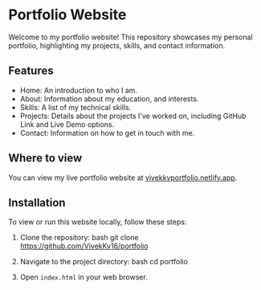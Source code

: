# Portfolio Website

Welcome to my portfolio website! This repository showcases my personal portfolio, highlighting my projects, skills, and contact information.

## Features

- Home: An introduction to who I am.
- About: Information about my education, and interests.
- Skills: A list of my technical skills.
- Projects: Details about the projects I've worked on, including GitHub Link and Live Demo options.
- Contact: Information on how to get in touch with me.

## Where to view

You can view my live portfolio website at [vivekkvportfolio.netlify.app](https://vivekkvportfolio.netlify.app/).

## Installation

To view or run this website locally, follow these steps:

1. Clone the repository:
    bash
    git clone https://github.com/VivekKv16/portfolio
    
2. Navigate to the project directory:
    bash
    cd portfolio
    
3. Open `index.html` in your web browser.
